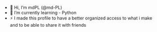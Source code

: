 - 👋 Hi, I’m mdPL (@md-PL)
- 🌱 I’m currently learning - Python
- ⚡ I made this profile to have a better organized access to what i make and to be able to share it with friends
